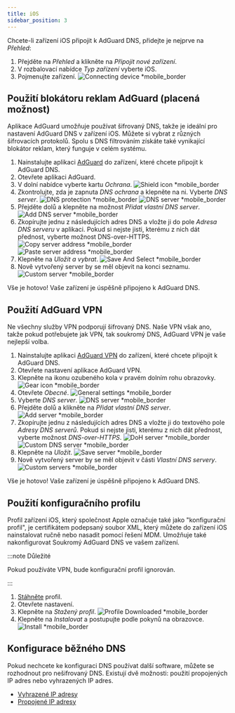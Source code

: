 ```yaml
---
title: iOS
sidebar_position: 3
---
```


Chcete-li zařízení iOS připojit k AdGuard DNS, přidejte je nejprve na _Přehled_:

1. Přejděte na _Přehled_ a klikněte na _Připojit nové zařízení_.
2. V rozbalovací nabídce _Typ zařízení_ vyberte iOS.
3. Pojmenujte zařízení.
    ![Connecting device \*mobile_border](https://cdn.adtidy.org/content/kb/dns/private/new_dns/connect/ios_ab/choose_ios.png)

## Použití blokátoru reklam AdGuard (placená možnost)

Aplikace AdGuard umožňuje používat šifrovaný DNS, takže je ideální pro nastavení AdGuard DNS v zařízení iOS. Můžete si vybrat z různých šifrovacích protokolů. Spolu s DNS filtrováním získáte také vynikající blokátor reklam, který funguje v celém systému.

1. Nainstalujte aplikaci [AdGuard](https://adguard.com/adguard-ios/overview.html) do zařízení, které chcete připojit k AdGuard DNS.
2. Otevřete aplikaci AdGuard.
3. V dolní nabídce vyberte kartu _Ochrana_.
    ![Shield icon \*mobile_border](https://cdn.adtidy.org/content/kb/dns/private/new_dns/connect/ios_ab/ios_step3.jpg)
4. Zkontrolujte, zda je zapnuta _DNS ochrana_ a klepněte na ni. Vyberte _DNS server_.
    ![DNS protection \*mobile_border](https://cdn.adtidy.org/content/kb/dns/private/new_dns/connect/ios_ab/ios_step4.jpg)
    ![DNS server \*mobile_border](https://cdn.adtidy.org/content/kb/dns/private/new_dns/connect/ios_ab/ios_step4_2.jpg)
5. Přejděte dolů a klepněte na možnost _Přidat vlastní DNS server_.
    ![Add DNS server \*mobile_border](https://cdn.adtidy.org/content/kb/dns/private/new_dns/connect/ios_ab/ios_step5.jpg)
6. Zkopírujte jednu z následujících adres DNS a vložte ji do pole _Adresa DNS serveru_ v aplikaci. Pokud si nejste jisti, kterému z nich dát přednost, vyberte možnost DNS-over-HTTPS.
    ![Copy server address \*mobile_border](https://cdn.adtidy.org/content/kb/dns/private/new_dns/connect/ios_ab/ios_step6_1.png)
    ![Paste server address \*mobile_border](https://cdn.adtidy.org/content/kb/dns/private/new_dns/connect/ios_ab/ios_step6_2.jpg)
7. Klepněte na _Uložit a vybrat_.
    ![Save And Select \*mobile_border](https://cdn.adtidy.org/content/kb/dns/private/new_dns/connect/ios_ab/ios_step7.jpg)
8. Nově vytvořený server by se měl objevit na konci seznamu.
    ![Custom server \*mobile_border](https://cdn.adtidy.org/content/kb/dns/private/new_dns/connect/ios_ab/ios_step8.jpg)

Vše je hotovo! Vaše zařízení je úspěšně připojeno k AdGuard DNS.

## Použití AdGuard VPN

Ne všechny služby VPN podporují šifrovaný DNS. Naše VPN však ano, takže pokud potřebujete jak VPN, tak soukromý DNS, AdGuard VPN je vaše nejlepší volba.

1. Nainstalujte aplikaci [AdGuard VPN](https://adguard-vpn.com/ios/overview.html) do zařízení, které chcete připojit k AdGuard DNS.
2. Otevřete nastavení aplikace AdGuard VPN.
3. Klepněte na ikonu ozubeného kola v pravém dolním rohu obrazovky.
    ![Gear icon \*mobile_border](https://cdn.adtidy.org/content/kb/dns/private/new_dns/connect/ios_vpn/ios_step3.jpg)
4. Otevřete _Obecné_.
    ![General settings \*mobile_border](https://cdn.adtidy.org/content/kb/dns/private/new_dns/connect/ios_vpn/ios_step4.jpg)
5. Vyberte _DNS server_.
    ![DNS server \*mobile_border](https://cdn.adtidy.org/content/kb/dns/private/new_dns/connect/ios_vpn/ios_step5.png)
6. Přejděte dolů a klikněte na _Přidat vlastní DNS server_.
    ![Add server \*mobile_border](https://cdn.adtidy.org/content/kb/dns/private/new_dns/connect/ios_vpn/ios_step6.png)
7. Zkopírujte jednu z následujících adres DNS a vložte ji do textového pole _Adresy DNS serverů_. Pokud si nejste jisti, kterému z nich dát přednost, vyberte možnost _DNS-over-HTTPS_.
    ![DoH server \*mobile_border](https://cdn.adtidy.org/content/kb/dns/private/new_dns/connect/ios_vpn/ios_step7_1.png)
    ![Custom DNS server \*mobile_border](https://cdn.adtidy.org/content/kb/dns/private/new_dns/connect/ios_vpn/ios_step7_2.jpg)
8. Klepněte na _Uložit_.
    ![Save server \*mobile_border](https://cdn.adtidy.org/content/kb/dns/private/new_dns/connect/ios_vpn/ios_step8.jpg)
9. Nově vytvořený server by se měl objevit v části _Vlastní DNS servery_.
    ![Custom servers \*mobile_border](https://cdn.adtidy.org/content/kb/dns/private/new_dns/connect/ios_vpn/ios_step9.png)

Vše je hotovo! Vaše zařízení je úspěšně připojeno k AdGuard DNS.

## Použití konfiguračního profilu

Profil zařízení iOS, který společnost Apple označuje také jako "konfigurační profil", je certifikátem podepsaný soubor XML, který můžete do zařízení iOS nainstalovat ručně nebo nasadit pomocí řešení MDM. Umožňuje také nakonfigurovat Soukromý AdGuard DNS ve vašem zařízení.

:::note Důležité

Pokud používáte VPN, bude konfigurační profil ignorován.

:::

1. [Stáhněte](https://dns.website.agrd.dev/public_api/v1/settings/e7b499cc-94c0-4448-8404-88d11f4f51a2/doh_mobileconfig.xml) profil.
2. Otevřete nastavení.
3. Klepněte na _Stažený profil_.
    ![Profile Downloaded \*mobile_border](https://cdn.adtidy.org/content/kb/dns/private/new_dns/connect/ios_manual/manual_step3.png)
4. Klepněte na _Instalovat_ a postupujte podle pokynů na obrazovce.
    ![Install \*mobile_border](https://cdn.adtidy.org/content/kb/dns/private/new_dns/connect/ios_manual/manual_step4.png)

## Konfigurace běžného DNS

Pokud nechcete ke konfiguraci DNS používat další software, můžete se rozhodnout pro nešifrovaný DNS. Existují dvě možnosti: použití propojených IP adres nebo vyhrazených IP adres.

- [Vyhrazené IP adresy](/private-dns/connect-devices/other-options/dedicated-ip.md)
- [Propojené IP adresy](/private-dns/connect-devices/other-options/linked-ip.md)
